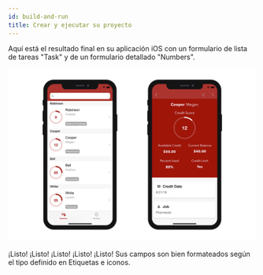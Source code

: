 ```yaml
---
id: build-and-run
title: Crear y ejecutar su proyecto
---
```


Aquí está el resultado final en su aplicación iOS con un formulario de lista de tareas "Task" y de un formulario detallado "Numbers".

![Result data formatter iphone](img/result-data-formatter-iphone.png)

¡Listo! ¡Listo! ¡Listo! ¡Listo! ¡Listo! Sus campos son bien formateados según el tipo definido en Etiquetas e iconos.